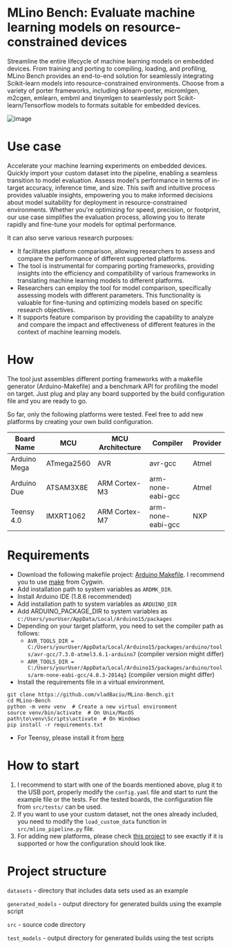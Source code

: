 # MLino Bench: Evaluate machine learning models on resource-constrained devices

Streamline the entire lifecycle of machine learning models on embedded devices. From training and porting to compiling, loading, and profiling, MLino Bench provides an end-to-end solution for seamlessly integrating Scikit-learn models into resource-constrained environments. Choose from a variety of porter frameworks, including sklearn-porter, micromlgen, m2cgen, emlearn, embml and tinymlgen to seamlessly port Scikit-learn/Tensorflow models to formats suitable for embedded devices. 

![image](https://github.com/vladBaciu/MLino-Bench/assets/24388880/e850b3d7-f146-43b7-b1f6-b5e21320db2e)

# Use case

Accelerate your machine learning experiments on embedded devices. Quickly import your custom dataset into the pipeline, enabling a seamless transition to model evaluation. Assess model's performance in terms of in-target accuracy, inference time, and size. This swift and intuitive process provides valuable insights, empowering you to make informed decisions about model suitability for deployment in resource-constrained environments. Whether you're optimizing for speed, precision, or footprint, our use case simplifies the evaluation process, allowing you to iterate rapidly and fine-tune your models for optimal performance.

It can also serve various research purposes:
- It facilitates platform comparison, allowing researchers to assess and compare the performance of different supported platforms.
- The tool is instrumental for comparing porting frameworks, providing insights into the efficiency and compatibility of various frameworks in translating machine learning models to different platforms.
- Researchers can employ the tool for model comparison, specifically assessing models with different parameters. This functionality is valuable for fine-tuning and optimizing models based on specific research objectives.
- It supports feature comparison by providing the capability to analyze and compare the impact and effectiveness of different features in the context of machine learning models.

  
# How

The tool just assembles different porting frameworks with a makefile generator (Arduino-Makefile) and a benchmark API for profiling the model on target. Just plug and play any board supported by the build configuration file and you are ready to go.

So far, only the following platforms were tested. Feel free to add new platforms by creating your own build configuration.

| Board Name      | MCU            | MCU Architecture | Compiler    | Provider     |
|-----------------|----------------|-------------------|-------------|--------------|
| Arduino Mega    | ATmega2560     | AVR               | avr-gcc     | Atmel        |
| Arduino Due     | ATSAM3X8E      | ARM Cortex-M3     | arm-none-eabi-gcc | Atmel |
| Teensy 4.0      | IMXRT1062      | ARM Cortex-M7     | arm-none-eabi-gcc | NXP  |

# Requirements
- Download the following makefile project: [Arduino Makefile](https://github.com/sudar/Arduino-Makefile). I recommend you to use [make](https://cygwin.com/packages/summary/make-src.html) from Cygwin.
- Add installation path to system variables as `ARDMK_DIR`.
- Install Arduino IDE (1.8.6 recommended)
- Add installation path to system variables as `ARDUINO_DIR`
- Add ARDUINO_PACKAGE_DIR to system variables as `c:/Users/yourUser/AppData/Local/Arduino15/packages` 
- Depending on your target platform, you need to set the compiler path as follows:
    - `AVR_TOOLS_DIR = C:/Users/yourUser/AppData/Local/Arduino15/packages/arduino/tools/avr-gcc/7.3.0-atmel3.6.1-arduino7` (compiler version might differ)
    - `ARM_TOOLS_DIR = C:/Users/yourUser/AppData/Local/Arduino15/packages/arduino/tools/arm-none-eabi-gcc/4.8.3-2014q1`  (compiler version might differ)
- Install the requirements file in a virtual environment.
```
git clone https://github.com/vladBaciu/MLino-Bench.git
cd MLino-Bench
python -m venv venv  # Create a new virtual environment
source venv/bin/activate  # On Unix/MacOS
path\to\venv\Scripts\activate  # On Windows
pip install -r requirements.txt
```  
- For Teensy, please install it from [here](https://www.pjrc.com/teensy/td_download.html)
# How to start

1. I recommend to start with one of the boards mentioned above, plug it to the USB port, properly modify the `config.yaml` file and start to runt the example file or the tests. For the tested boards, the configuration file from `src/tests/` can be used.
2. If you want to use your custom dataset, not the ones already included, you need to modify the `load_custom_data` function in `src/mlino_pipeline.py` file.
3. For adding new platforms, please check [this project](https://github.com/sudar/Arduino-Makefile) to see exactly if it is supported or how the configuration should look like.

# Project structure
`datasets` - directory that includes data sets used as an example

`generated_models` - output directory for generated builds using the example script

`src` - source code directory

`test_models` - output directory for generated builds using the test scripts

